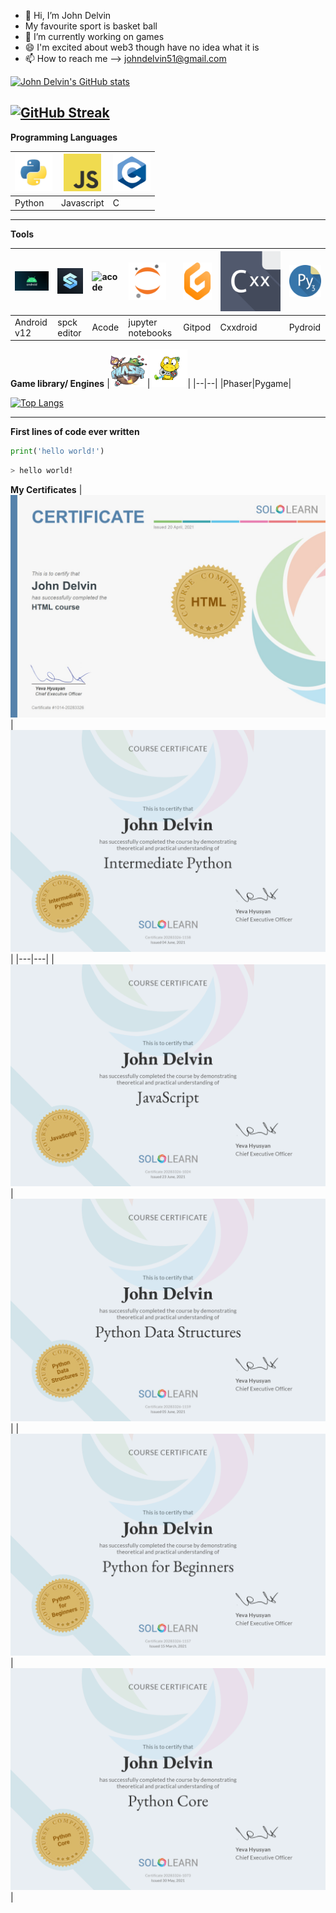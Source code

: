 - 👋 Hi, I’m John Delvin 
- My favourite sport is basket ball
- 🌱 I’m currently working on games 
- :smile: I'm excited about web3 though have no idea what it is
- 📫 How to reach me --> johndelvin51@gmail.com

<!---
John4650-hub/John4650-hub is a ✨ special ✨ repository because its `README.md` (this file) appears on your GitHub profile.
You can click the Preview link to take a look at your changes.
--->

[![John Delvin's GitHub stats](https://github-readme-stats.vercel.app/api?username=John4650-hub&count_private=true&show_icons=true&theme=cobalt)](https://github.com/anuraghazra/github-readme-stats)

[![GitHub Streak](https://github-readme-streak-stats.herokuapp.com/?user=John4650-hub&theme=nightowl&background=black)](https://git.io/streak-stats)
---
**Programming Languages**

<a href='http://python.org'><img title="Python" alt="Python" width="60px" src="https://raw.githubusercontent.com/github/explore/master/topics/python/python.png" /></a>|<img alt="JS" title="JavaScript" width="60px" src="https://raw.githubusercontent.com/github/explore/master/topics/javascript/javascript.png">|<img title="C" alt="C" width="60px" height='60px' src="https://raw.githubusercontent.com/github/explore/master/topics/c/c.png">
|--|--|--|
|Python|Javascript|C|

---
**Tools**

| <img title="android" alt="android" width="60px" src="https://github.com/John4650-hub/images/blob/main/What-is-Android-System-WebView.png"> |<a href='https://spck.io/'><img title="SPCK Editor" alt="SPCK Editor" width="60px" src="https://github.com/John4650-hub/images/blob/main/256x256bb.jpg"></a>|<img title="acode" alt="acode" width="60px" src="https://github.com/deadlyjack/Acode/blob/main/res/icon/android/ic_launcher-web.png">|<img title="Jupyter Notebook" alt="Jupyter" width="60px" src="https://raw.githubusercontent.com/github/explore/master/topics/jupyter-notebook/jupyter-notebook.png">|<a href="https://www.gitpod.io"><img width="60px" src="https://raw.githubusercontent.com/gitpod-io/gitpod/master/components/dashboard/src/icons/gitpod.svg" alt="Gitpod Logo" height="60" /></a>|<a href='https://play.google.com/store/apps/details?id=ru.iiec.cxxdroid'><img src = 'https://github.com/John4650-hub/images/blob/main/unnamed.png' /></a>|<a href='https://play.google.com/store/apps/details?id=ru.iiec.pydroid3'><img width='60px' src ='https://github.com/John4650-hub/images/blob/main/b9716f43-3d52-4544-8e8e-0605b0d4dedf.png'/></a>|
|:--|:--|:--|:--|:--|:--|:--|
|Android v12|spck editor|Acode|jupyter notebooks|Gitpod|Cxxdroid|Pydroid|


**Game library/ Engines**
|<a href='http://phaser.io/'><img width= ' 60px' src='https://github.com/John4650-hub/images/blob/main/img.png'/></a>|<a href ='https://www.pygame.org/'><img src='https://github.com/John4650-hub/images/blob/main/pygame-head-party.png' width='60px'/></a>|
|--|--|
|Phaser|Pygame|

[![Top Langs](https://github-readme-stats.vercel.app/api/top-langs/?username=John4650-hub&theme=nightowl&background=black)](https://github.com/anuraghazra/github-readme-stats)
___
**First lines of code ever written**
```Python
print('hello world!')
```
```sh
> hello world!
```
**My Certificates**
| <img src='https://github.com/John4650-hub/images/blob/main/HTML_certificate.jpg' />|<img src='https://github.com/John4650-hub/images/blob/main/Intermediate_Python_certificate.jpg'/>|
|---|---|
| <img src='https://github.com/John4650-hub/images/blob/main/JavaScript_certificate.jpg'/>|<img src='https://github.com/John4650-hub/images/blob/main/Python-Data-Structures_certificate.jpg' />|
| <img src='https://github.com/John4650-hub/images/blob/main/Python-for-Beginners_certificate.jpg' />|<img src='https://github.com/John4650-hub/images/blob/main/Python_certificate.jpg'/>|
